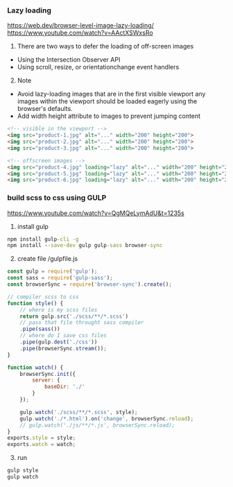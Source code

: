 ### Lazy loading
https://web.dev/browser-level-image-lazy-loading/
https://www.youtube.com/watch?v=AActXSWxsRo

1. There are two ways to defer the loading of off-screen images
 - Using the Intersection Observer API
 - Using scroll, resize, or orientationchange event handlers

2. Note
 - Avoid lazy-loading images that are in the first visible viewport
  any images within the viewport should be loaded eagerly using the browser's defaults.
 - Add width height attribute to images to prevent jumping content
 
 ```html
<!-- visible in the viewport -->
<img src="product-1.jpg" alt="..." width="200" height="200">
<img src="product-2.jpg" alt="..." width="200" height="200">
<img src="product-3.jpg" alt="..." width="200" height="200">

<!-- offscreen images -->
<img src="product-4.jpg" loading="lazy" alt="..." width="200" height="200">
<img src="product-5.jpg" loading="lazy" alt="..." width="200" height="200">
<img src="product-6.jpg" loading="lazy" alt="..." width="200" height="200">
 ```
### build scss to css using GULP
https://www.youtube.com/watch?v=QgMQeLymAdU&t=1235s
1. install gulp
```cmd
npm install gulp-cli -g
npm install --save-dev gulp gulp-sass browser-sync
```

2. create file /gulpfile.js
```js
const gulp = require('gulp');
const sass = require('gulp-sass');
const browserSync = require('browser-sync').create();

// compiler scss to css
function style() {
    // where is my scss files
    return gulp.src('./scss/**/*.scss')
    // pass that file throught sass compiler
    .pipe(sass())
    // where do I save css files
    .pipe(gulp.dest('./css'))
    .pipe(browserSync.stream());
}

function watch() {
    browserSync.init({
        server: {
            baseDir: './'
        }
    });

    gulp.watch('./scss/**/*.scss', style);
    gulp.watch('./*.html').on('change', browserSync.reload);
    // gulp.watch('./js/**/*.js', browserSync.reload);
}
exports.style = style;
exports.watch = watch;
```

3. run
```cmd
gulp style
gulp watch
```
